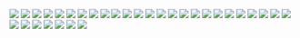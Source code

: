 ![](./image/5-1.png)
![](./image/5-2.png)
![](./image/5-3.png)
![](./image/5-4.png)
![](./image/5-5.png)
![](./image/5-6.png)
![](./image/5-7.png)
![](./image/5-8.png)
![](./image/5-9.png)
![](./image/5-10.png)
![](./image/5-11.png)
![](./image/5-12.png)
![](./image/5-13.png)
![](./image/5-14.png)
![](./image/5-15.png)
![](./image/5-16.png)
![](./image/5-17.png)
![](./image/5-18.png)
![](./image/5-19.png)
![](./image/5-20.png)
![](./image/5-21.png)
![](./image/5-22.png)
![](./image/5-23.png)
![](./image/5-24.png)
![](./image/5-25.png)
![](./image/5-26.png)
![](./image/5-27.png)
![](./image/5-28.png)
![](./image/5-29.png)
![](./image/5-30.png)
![](./image/5-31.png)
![](./image/5-32.png)